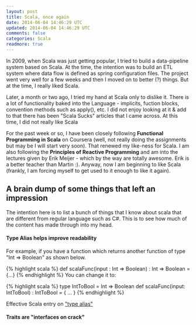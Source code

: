 ```yaml
---           
layout: post
title: Scala, once again
date: 2014-06-04 14:46:29 UTC
updated: 2014-06-04 14:46:29 UTC
comments: false
categories: Scala
readmore: true
---
```


In 2009, when Scala was just getting popular, I tried to build a data-pipeline system based on Scala. At the time, the intention was to build an ETL system where data flow is defined as spring configuration files. The project went very well for a few weeks and then I moved on to better (?) things. But at the time, I really liked Scala.

Later, a month or two ago, I tried my hand at Scala only to dislike it. There is a lot of functionality baked into the Language - implicits, fuction blocks, convention methods such as apply(), etc. I did not enjoy looking at it & add to that there has been "Scala Sucks" articles that I came across. At this time, I did not really like Scala

For the past week or so, I have been closely following **Functional Programming in Scala** on Coursera (well, not really doing the assignments but may be I will start very soon). That renewed my like-ness for Scala. I am also following the **Principles of Reactive Programming** and am into the lectures given by Erik Meijer - which by the way are totally awesome. Erik is a better teacher than Martin :). Anyway, now I am beginning to like Scala (frankly, I am forcing myself to get used to it enough to like it again).

## A brain dump of some things that left an impression
The intention here is to list a bunch of things that I know about scala that are different from regular language such as C#. This is to see how much of the content has made through into my head.

#### Type Alias helps improve readability 

For example, if you have a function which returns another function of type "Int => Boolean" as shown below.

{% highlight scala %}
def scalaFunc(input : Int => Boolean) : Int => Boolean = {...}
{% endhighlight %}
You can change it to:

{% highlight scala %}
type IntToBool = Int => Boolean
def scalaFunc(input: IntToBool) : IntToBool = { ... }
{% endhighlight %}

Effective Scala entry on ["type alias"](http://twitter.github.io/effectivescala/#Types%20and%20Generics-Type%20aliases)

#### Traits are "interfaces on crack"